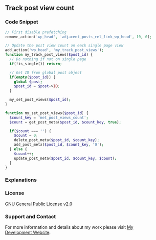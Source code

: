 ## Track post view count

### Code Snippet

```php
// First disable prefetching
remove_action('wp_head', 'adjacent_posts_rel_link_wp_head', 10, 0);
```
```php
// Update the post view count on each single page view
add_action('wp_head', 'my_track_post_views');
function my_track_post_views($post_id) {
  // Do nothing if not on single page
  if(!is_single()) return;

  // Get ID from global post object
  if(empty($post_id)) {
    global $post;
    $post_id = $post->ID;
  }

  my_set_post_views($post_id);
}

function my_set_post_views($post_id) {
  $count_key = 'met_post_views_count';
  $count = get_post_meta($post_id, $count_key, true);

  if($count === '') {
    $count = 0;
    delete_post_meta($post_id, $count_key);
    add_post_meta($post_id, $count_key, '0');
  } else {
    $count++;
    update_post_meta($post_id, $count_key, $count);
  }
}
```
### Explanations

### License

[GNU General Public License v2.0](https://github.com/dedewiweka/snippets/blob/main/LICENSE)

### Support and Contact

For more information and details about my work please visit [My Development Website](https://dede.wiweka.com/development).